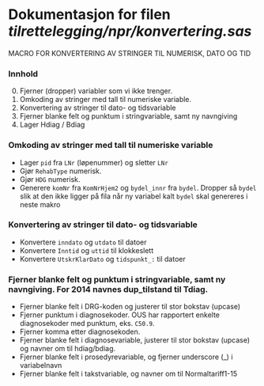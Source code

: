 
# Dokumentasjon for filen *tilrettelegging/npr/konvertering.sas*


MACRO FOR KONVERTERING AV STRINGER TIL NUMERISK, DATO OG TID

### Innhold
0. Fjerner (dropper) variabler som vi ikke trenger. 
1. Omkoding av stringer med tall til numeriske variable.
2. Konvertering av stringer til dato- og tidsvariable
3. Fjerner blanke felt og punktum i stringvariable, samt ny navngiving
4. Lager Hdiag / Bdiag
### Omkoding av stringer med tall til numeriske variable
- Lager `pid` fra `LNr` (løpenummer) og sletter `LNr`
- Gjør `RehabType` numerisk.
- Gjør `HDG` numerisk.
- Generere `komNr` fra `KomNrHjem2` og `bydel_innr` fra `bydel`. Dropper så `bydel` slik at den ikke ligger på fila når ny variabel kalt `bydel` skal genereres i neste makro
### Konvertering av stringer til dato- og tidsvariable
- Konvertere `inndato` og `utdato` til datoer
- Konvertere `Inntid` og `uttid` til klokkeslett
- Konvertere `UtskrKlarDato` og `tidspunkt_:` til datoer
###	Fjerner blanke felt og punktum i stringvariable, samt ny navngiving. For 2014 navnes dup_tilstand til Tdiag.
- Fjerner blanke felt i DRG-koden og justerer til stor bokstav (upcase)
- Fjerner punktum i diagnosekoder. OUS har rapportert enkelte diagnosekoder med punktum, eks. `C50.9`.
- Fjerner komma etter diagnosekoden.
- Fjerner blanke felt i diagnosevariable, justerer til stor bokstav (upcase) og navner om til hdiag/bdiag.
- Fjerner blanke felt i prosedyrevariable, og fjerner underscore (_) i variabelnavn
- Fjerner blanke felt i takstvariable, og navner om til Normaltariff1-15
